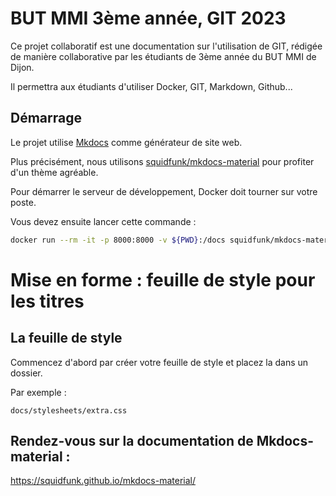 # BUT MMI 3ème année, GIT 2023

Ce projet collaboratif est une documentation sur l'utilisation de GIT, rédigée de manière collaborative par les étudiants de 3ème année du BUT MMI de Dijon.

Il permettra aux étudiants d'utiliser Docker, GIT, Markdown, Github...

## Démarrage

Le projet utilise [Mkdocs](https://www.mkdocs.org/) comme générateur de site web.

Plus précisément, nous utilisons [squidfunk/mkdocs-material](https://squidfunk.github.io/mkdocs-material/) pour profiter d'un thème agréable.

Pour démarrer le serveur de développement, Docker doit tourner sur votre poste.

Vous devez ensuite lancer cette commande :

```bash
docker run --rm -it -p 8000:8000 -v ${PWD}:/docs squidfunk/mkdocs-material
```

# Mise en forme : feuille de style pour les titres

## La feuille de style

Commencez d'abord par créer votre feuille de style et placez la dans un dossier.

Par exemple : 

```
docs/stylesheets/extra.css
```

## Rendez-vous sur la documentation de Mkdocs-material : 

https://squidfunk.github.io/mkdocs-material/